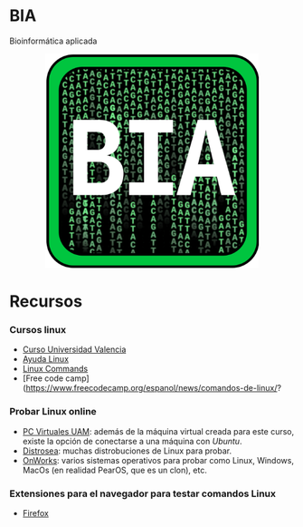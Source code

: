 # BIA

Bioinformática aplicada


<p align="center" width="100%">
    <img width="75%" src="./images/bia_logo.svg">
</p>


# Recursos

### Cursos linux

- [Curso Universidad Valencia](https://mural.uv.es/oshuso/81_introduccin_a_linux.html)
- [Ayuda Linux](https://ayudalinux.com/)
- [Linux Commands](https://linuxconfig.org/linux-commands)
- [Free code camp](https://www.freecodecamp.org/espanol/news/comandos-de-linux/?

### Probar Linux online

- [PC Virtuales UAM](https://pc-virtual.uam.es/): además de la máquina virtual creada para este curso, existe la opción de conectarse a una máquina con _Ubuntu_.  
- [Distrosea](https://distrosea.com): muchas distrobuciones de Linux para probar.  
- [OnWorks](https://www.onworks.net/): varios sistemas operativos para probar como Linux, Windows, MacOs (en realidad PearOS, que es un clon), etc.  

### Extensiones para el navegador para testar comandos Linux

- [Firefox](https://addons.mozilla.org/es-ES/firefox/addon/xlinux-console-terminal/?utm_source=addons.mozilla.org&utm_medium=referral&utm_content=search)
